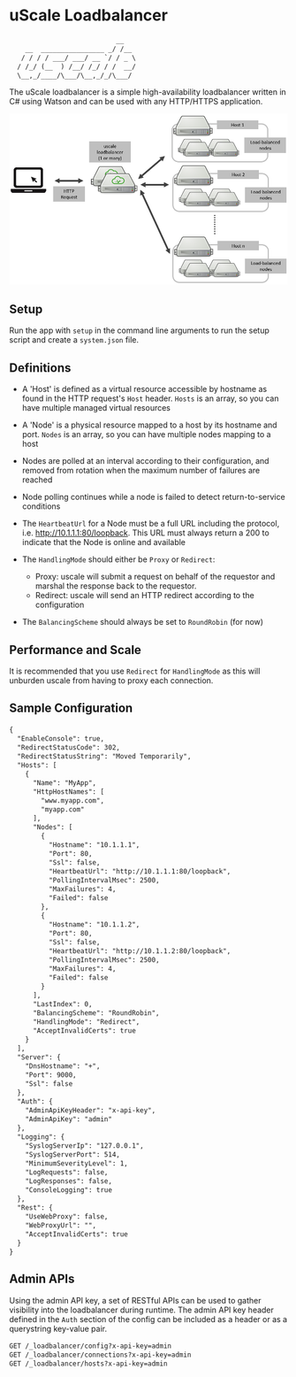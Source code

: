 # uScale Loadbalancer
```
                           __
    __  ________________ _/ /__ 
   / / / / ___/ ___/ __ `/ / _ \
  / /_/ (__  ) /__/ /_/ / /  __/
  \__,_/____/\___/\__,_/_/\___/ 

```

The uScale loadbalancer is a simple high-availability loadbalancer written in C# using Watson and can be used with any HTTP/HTTPS application.

![alt tag](https://github.com/jchristn/uscale/blob/master/assets/diagram_uscale.png)

## Setup

Run the app with ```setup``` in the command line arguments to run the setup script and create a ```system.json``` file.

## Definitions

- A 'Host' is defined as a virtual resource accessible by hostname as found in the HTTP request's ```Host``` header.  ```Hosts``` is an array, so you can have multiple managed virtual resources

- A 'Node' is a physical resource mapped to a host by its hostname and port.  ```Nodes``` is an array, so you can have multiple nodes mapping to a host

- Nodes are polled at an interval according to their configuration, and removed from rotation when the maximum number of failures are reached

- Node polling continues while a node is failed to detect return-to-service conditions

- The ```HeartbeatUrl``` for a Node must be a full URL including the protocol, i.e. http://10.1.1.1:80/loopback.  This URL must always return a 200 to indicate that the Node is online and available

- The ```HandlingMode``` should either be ```Proxy``` or ```Redirect```:
  - Proxy: uscale will submit a request on behalf of the requestor and marshal the response back to the requestor.  
  - Redirect: uscale will send an HTTP redirect according to the configuration

- The ```BalancingScheme``` should always be set to ```RoundRobin``` (for now)
 
## Performance and Scale

It is recommended that you use ```Redirect``` for ```HandlingMode``` as this will unburden uscale from having to proxy each connection.

## Sample Configuration

```
{
  "EnableConsole": true,
  "RedirectStatusCode": 302,
  "RedirectStatusString": "Moved Temporarily",
  "Hosts": [
    {
      "Name": "MyApp",
      "HttpHostNames": [
        "www.myapp.com",
        "myapp.com"
      ],
      "Nodes": [
        {
          "Hostname": "10.1.1.1",
          "Port": 80,
          "Ssl": false,
          "HeartbeatUrl": "http://10.1.1.1:80/loopback",
          "PollingIntervalMsec": 2500,
          "MaxFailures": 4,
          "Failed": false
        },
        {
          "Hostname": "10.1.1.2",
          "Port": 80,
          "Ssl": false,
          "HeartbeatUrl": "http://10.1.1.2:80/loopback",
          "PollingIntervalMsec": 2500,
          "MaxFailures": 4,
          "Failed": false
        }
      ],
      "LastIndex": 0,
      "BalancingScheme": "RoundRobin",
      "HandlingMode": "Redirect",
      "AcceptInvalidCerts": true
    }
  ],
  "Server": {
    "DnsHostname": "+",
    "Port": 9000,
    "Ssl": false
  },
  "Auth": {
    "AdminApiKeyHeader": "x-api-key",
    "AdminApiKey": "admin"
  },
  "Logging": {
    "SyslogServerIp": "127.0.0.1",
    "SyslogServerPort": 514,
    "MinimumSeverityLevel": 1,
    "LogRequests": false,
    "LogResponses": false,
    "ConsoleLogging": true
  },
  "Rest": {
    "UseWebProxy": false,
    "WebProxyUrl": "",
    "AcceptInvalidCerts": true
  }
}

```

## Admin APIs

Using the admin API key, a set of RESTful APIs can be used to gather visibility into the loadbalancer during runtime.  The admin API key header defined in the ```Auth``` section of the config can be included as a header or as a querystring key-value pair.

```
GET /_loadbalancer/config?x-api-key=admin
GET /_loadbalancer/connections?x-api-key=admin
GET /_loadbalancer/hosts?x-api-key=admin
```
